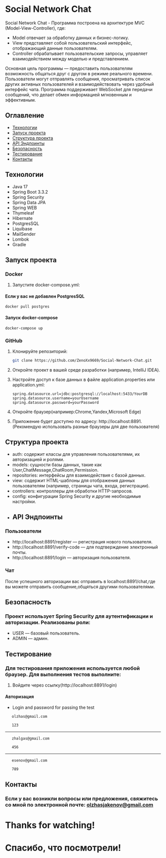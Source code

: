 # Social Network Chat
Social Network Chat - Программа построена на архитектуре MVC (Model-View-Controller), где:
- Model отвечает за обработку данных и бизнес-логику.
- View представляет собой пользовательский интерфейс, отображающий данные пользователям.
- Controller обрабатывает пользовательские запросы, управляет взаимодействием между моделью и представлением.

Основная цель программы — предоставить пользователям возможность общаться друг с другом в режиме реального времени. Пользователи могут отправлять сообщения, просматривать список других активных пользователей и взаимодействовать через удобный интерфейс чата. Программа поддерживает WebSocket для передачи сообщений, что делает обмен информацией мгновенным и эффективным.


## Оглавление

- [Технологии](#технологии)
- [Запуск проекта](#запуск-проекта)
- [Структура проекта](#структура-проекта)
- [API Эндпоинты](#api-эндпоинты)
- [Безопасность](#безопасность)
- [Тестирование](#тестирование)
- [Контакты](#контакты)

## Технологии

- Java 17
- Spring Boot 3.3.2
- Spring Security
- Spring Data JPA
- Spring WEB
- Thymeleaf
- Hibernate
- PostgresSQL
- Liquibase
- MailSender
- Lombok
- Gradle

## Запуск проекта

### Docker
1. Запустите docker-compose.yml:
#### Если у вас не добавлен PostgresSQL
```
docker pull postgres
```
#### Запуск docker-compose
```
docker-compose up
```
### GitHub
1. Клонируйте репозиторий:

   ```bash
   git clone https://github.com/ZenoXx9669/Social-Network-Chat.git
2. Откройте проект в вашей среде разработки (например, IntelliJ IDEA).

3. Настройте доступ к базе данных в файле application.properties или application.yml:
    ```properties
    spring.datasource.url=jdbc:postgresql://localhost:5433/YourDB
    spring.datasource.username=yourUsername
    spring.datasource.password=yourPassword
    ```
4. Откройте браузер(например:Chrome,Yandex,Microsoft Edge)
5. Приложение будет доступно по адресу: http://localhost:8891.(Рекомендую использовать разные браузеры для две пользователя)
## Структура проекта
- auth: содержит классы для управления пользователями, их авторизацией и ролями.
- models: сущности базы данных, такие как User,ChatMessage,ChatRoom,Permission.
- repositories: интерфейсы для взаимодействия с базой данных.
- view: содержит HTML-шаблоны для отображения данных пользователям (например, страницы чата, входа, регистрации).
- controllers: контроллеры для обработки HTTP-запросов.
- config: конфигурации Spring Security и другие необходимые настройки.
- ## API Эндпоинты
### Пользователи
- http://localhost:8891/register — регистрация нового пользователя.
- http://localhost:8891/verify-code — для подтверждение электронный почты.
- http://localhost:8891/login — авторизация пользователя.
### Чат
После успешного авторизации вас отправить в localhost:8891/chat,где вы можете отправить сообщение,общяться другими пользователями.

## Безопасность
### Проект использует Spring Security для аутентификации и авторизации. Реализованы роли:

- USER — базовый пользователь.
- ADMIN — админ.
## Тестирование
### Для тестирования приложения используется любой браузер. Для выполнения тестов выполните:
1. Войдите через ссылку(http://localhost:8891/login)
#### Авторизация
- Login and password for passing the test
```
   olzhas@gmail.com
```
```
   123
```
---
```
   zhalgas@gmail.com
```
```
   456
```
---
```
   esenov@gmail.com
```
```
   789
```
## Контакты
### Если у вас возникли вопросы или предложения, свяжитесь со мной по электронной почте: [olzhasjakenov@gmail.com](#olzhasjakenov@gmail.com)


# Thanks for watching!
# Спасибо, что посмотрели!
